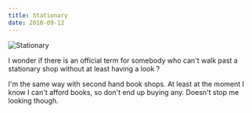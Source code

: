```yaml
---
title: Stationary
date: 2010-09-12
---
```


![Stationary](https://source.unsplash.com/hopX_jpVtRM/1600x900)

I wonder if there is an official term for somebody who can't walk past a stationary shop without at least having a look ?

I'm the same way with second hand book shops. At least at the moment I know I can't afford books, so don't end up buying any. Doesn't stop me looking though.